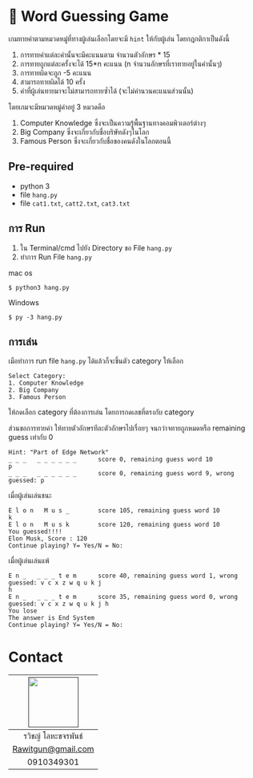 # 🧠 Word Guessing Game
เกมทายคำตามหมวดหมู่ที่ทางผู้เล่นเลือกโดยจะมี `hint` ให้กับผู้เล่น
โดยกฎกติกาเป็นดังนี้

1. การทายคำแต่ละคำนั้นจะมีคะแนนตาม จำนวนตัวอักษร * 15
2. การทายถูกแต่ละครั้งจะได้ 15*n คะแนน (n จำนวนอักษรที่เราทายอยู่ในคำนั้นๆ)
3. การทายผิดจะถูก -5 คะแนน
4. สามารถทายผิดได้ 10 ครั้ง
5. คำที่ผู้เล่นทายมาจะไม่สามารถทายซ้ำได้ (จะไม่คำนวนคะแนนส่วนนั้น)

โดยเกมจะมีหมวดหมู่คำอยู่ 3 หมวดคือ
1. Computer Knowledge ซึ่งจะเป็นความรู้พื้นฐานทางคอมพิวเตอร์ต่างๆ
2. Big Company ซึ่งจะเกี่ยวกับชื่อบริษัทดังๆในโลก
3. Famous Person ซึ่งจะเกี่ยวกับชื่อของคนดังในโลกตอนนี้
## Pre-required
* python 3
* file `hang.py`
* file `cat1.txt`, `catt2.txt`, `cat3.txt`

##  การ Run
1. ใน Terminal/cmd ไปยัง Directory ขอ File `hang.py`
2. ทำการ Run File `hang.py`

mac os
```
$ python3 hang.py
```
Windows
```
$ py -3 hang.py
```

##  การเล่น

เมือทำการ run file `hang.py` ได้แล้วก็จะขึ้นตัว category ให้เลือก
```
Select Category:
1. Computer Knowledge
2. Big Company
3. Famous Person
```
ให้กดเลือก category ที่ต้องการเล่น โดยการกดเลขที่ตรงกับ category

ส่วนขอการทายคำ
ให้ทายตัวอักษรทีละตัวอักษรไปเรื่อยๆ จนกว่าจทายถูกหมดหรือ remaining guess เท่ากับ 0
```
Hint: "Part of Edge Network"
_ _ _   _ _ _ _ _ _      score 0, remaining guess word 10
p
_ _ _   _ _ _ _ _ _      score 0, remaining guess word 9, wrong guessed: p
```

เมื่อผู้เล่นเล่นชนะ
```
E l o n   M u s _        score 105, remaining guess word 10
k
E l o n   M u s k        score 120, remaining guess word 10
You guessed!!!!
Elon Musk, Score : 120
Continue playing? Y= Yes/N = No:
```
เมื่อผู้เล่นเล่นแพ้
```
E n _   _ _ _ t e m      score 40, remaining guess word 1, wrong guessed: v c x z w q u k j
h
E n _   _ _ _ t e m      score 35, remaining guess word 0, wrong guessed: v c x z w q u k j h
You lose
The answer is End System
Continue playing? Y= Yes/N = No:
```

# Contact
<center>

|<a href=""><img src="https://avatars0.githubusercontent.com/u/31315990?s=460&v=4" width="100px"></a>  |
| :-: |
|รวิชญ์ โลหะขจรพันธ์|
|      Rawitgun@gmail.com      |
|     0910349301    |

</center>
